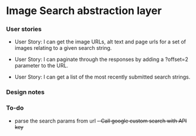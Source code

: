 # Image Search abstraction layer

### User stories

- User Story: I can get the image URLs, alt text and page urls for a set of images relating to a given search string.

- User Story: I can paginate through the responses by adding a ?offset=2 parameter to the URL.

- User Story: I can get a list of the most recently submitted search strings.

### Design notes

### To-do
- parse the search params from url
~~- Call google custom search with API key~~ 